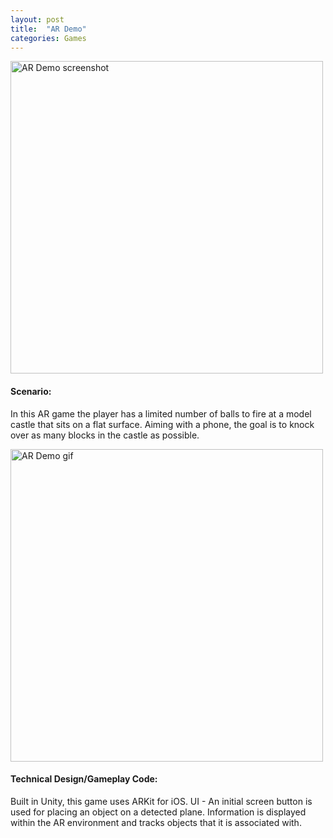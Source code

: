 ```yaml
---
layout: post
title:  "AR Demo"
categories: Games
---
```


<!-- ![AR Demo screenshot]({{site.url}}/assets/img/ARDemoScreenshot1.png) -->
<a href="{{site.url}}/games/2018/07/20/ar-demo.html"><img src="{{site.url}}/assets/img/ARDemoScreenshot1.png" alt="AR Demo screenshot" height="500px"/></a>

#### Scenario:
In this AR game the player has a limited number of balls to fire at a model castle that sits on a flat surface. Aiming with a phone, the goal is to knock over as many blocks in the castle as possible.

<!-- ![AR Demo gif]({{site.url}}/assets/img/ARDemoBallFireClip.gif) -->
<a href="{{site.url}}/games/2018/07/20/ar-demo.html"><img src="{{site.url}}/assets/img/ARDemoBallFireClip.gif" alt="AR Demo gif" height="500px"/></a>

#### Technical Design/Gameplay Code:
Built in Unity, this game uses ARKit for iOS.
UI - An initial screen button is used for placing an object on a detected plane.
Information is displayed within the AR environment and tracks objects that it is associated with.